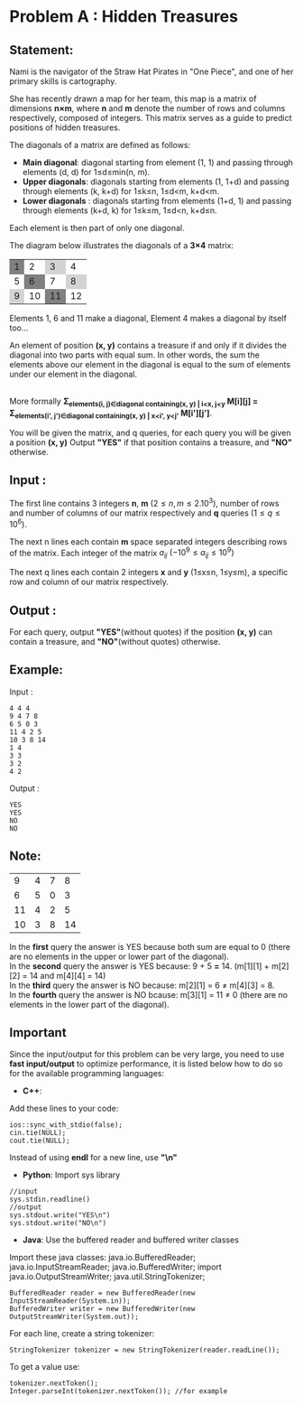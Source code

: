 

# Problem A : Hidden Treasures

## Statement:



Nami is the navigator of the Straw Hat Pirates in "One Piece", and one of her primary skills is cartography.

She has recently drawn a map for her team, this map is a matrix of dimensions **n×m**, where **n** and **m** denote the number of rows and columns respectively, composed of integers. This matrix serves as a guide to predict positions of hidden treasures.


The diagonals of a matrix are defined as follows:
- **Main diagonal**: diagonal starting from element (1, 1) and passing through elements (d, d) for 1≤d≤min(n, m).
- **Upper diagonals**: diagonals starting from elements (1, 1+d) and passing through elements (k, k+d) for 1≤k≤n, 1≤d<m, k+d<m.
- **Lower diagonals** : diagonals starting from elements (1+d, 1) and passing through elements (k+d, k) for 1≤k≤m, 1≤d<n, k+d≤n.

Each element is then part of only one diagonal.

The diagram below illustrates the diagonals of a **3×4** matrix:
<div style="font-weight: 700; text-align: center">
        <table>
          <tr>
            <td style="background-color: grey">1</td>
            <td>2</td>
            <td style="background-color: lightgrey">3</td>
            <td>4</td>
          </tr>
          <tr>
            <td>5</td>
            <td style="background-color: grey">6</td>
            <td>7</td>
            <td style="background-color: lightgrey">8</td>
          </tr>
          <tr>
            <td style="background-color: lightgrey">9</td>
            <td>10</td>
            <td style="background-color: grey">11</td>
            <td>12</td>
          </tr>
        </table>
</div>

Elements 1, 6 and 11 make a diagonal, Element 4 makes a diagonal by itself too...

An element of position **(x, y)** contains a treasure if and only if it divides the diagonal into two parts with equal sum. In other words, the sum the elements above our element in the diagonal is equal to the sum of elements under our element in the diagonal.

<br>More formally **&Sigma;<sub>elements(i, j)∈diagonal containing(x, y) | i<x, j<y</sub> M[i][j] = &Sigma;<sub>elements(i', j')∈diagonal containing(x, y) | x<i', y<j'</sub> M[i'][j']**.



You will be given the matrix, and q queries, for each query you will be given a position **(x, y)**
Output **"YES"** if that position contains a treasure, and **"NO"** otherwise.


## Input :
The first line contains 3 integers **n**, **m** $(2≤n, m≤2.10^3)$, number of rows and number of columns of our matrix respectively and **q** queries $(1≤q≤10^6)$.

The next n lines each contain **m** space separated integers describing rows of the matrix. Each integer of the matrix  $a_{ij}$ $(-10^9 \leq a_{ij} \leq 10^9)$

The next q lines each contain 2 integers **x** and **y** (1≤x≤n, 1≤y≤m), a specific row and column of our matrix respectively.


## Output :
For each query, output **"YES"**(without quotes) if the position **(x, y)** can contain a treasure, and **"NO"**(without quotes) otherwise.

## Example:
Input :

```
4 4 4
9 4 7 8
6 5 0 3
11 4 2 5
10 3 8 14
1 4
3 3
3 2
4 2
```

Output :

```
YES
YES
NO
NO
```
## Note:
<div style="font-weight: 700; text-align: center">
        <table>
          <tr>
            <td>9</td>
            <td>4</td>
            <td>7</td>
            <td>8</td>
          </tr>
          <tr>
            <td>6</td>
            <td>5</td>
            <td>0</td>
            <td>3</td>
          </tr>
          <tr>
            <td>11</td>
            <td>4</td>
            <td>2</td>
            <td>5</td>
          </tr>
            <tr>
            <td>10</td>
            <td>3</td>
            <td>8</td>
            <td>14</td>
          </tr>
        </table>
</div>

In the **first** query the answer is YES because both sum are equal to 0 (there are no elements in the upper or lower part of the diagonal).
<br>In the **second** query the answer is YES because: 9 + 5 **=** 14. (m[1][1] + m[2][2] = 14 and m[4][4] = 14)
<br>In the **third** query the answer is NO because: m[2][1] = 6 $\neq$ m[4][3] = 8.
<br>In the **fourth** query the answer is NO bcause: m[3][1] = 11 $\neq$ 0 (there are no elements in the lower part of the diagonal).


## Important

Since the input/output for this problem can be very large, you need to use **fast input/output** to optimize performance, it is listed below how to do so for the available programming languages:

* **C++**: 

Add these lines to your code:
 ```
ios::sync_with_stdio(false);
cin.tie(NULL);
cout.tie(NULL);
```
Instead of using **endl** for a new line, use **"\n"**

* **Python**: Import sys library
``` 
//input
sys.stdin.readline()
//output
sys.stdout.write("YES\n")
sys.stdout.write("NO\n")
```

* **Java**: Use the buffered reader and buffered writer classes

Import these java classes: java.io.BufferedReader; java.io.InputStreamReader; java.io.BufferedWriter; import java.io.OutputStreamWriter; java.util.StringTokenizer;
```
BufferedReader reader = new BufferedReader(new InputStreamReader(System.in));
BufferedWriter writer = new BufferedWriter(new OutputStreamWriter(System.out));
```
For each line, create a string tokenizer:
```
StringTokenizer tokenizer = new StringTokenizer(reader.readLine());
```
To get a value use:
``` 
tokenizer.nextToken();
Integer.parseInt(tokenizer.nextToken()); //for example
```
